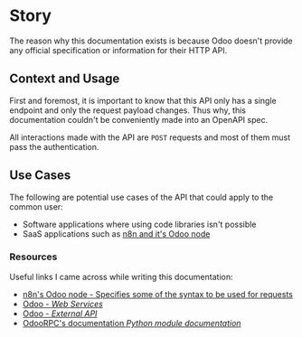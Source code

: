 # Story

The reason why this documentation exists is because Odoo doesn't provide any official specification or information for their HTTP API.

## Context and Usage

First and foremost, it is important to know that this API only has a single endpoint and only the request payload changes. Thus why, this documentation couldn't be conveniently made into an OpenAPI spec.

All interactions made with the API are `POST` requests and most of them must pass the authentication.

## Use Cases

The following are potential use cases of the API that could apply to the common user:

- Software applications where using code libraries isn't possible
- SaaS applications such as [n8n and it's Odoo node](https://github.com/n8n-io/n8n/tree/master/packages/nodes-base/nodes/Odoo)

### Resources

Useful links I came across while writing this documentation:

- [n8n's Odoo node - Specifies some of the syntax to be used for requests](https://github.com/n8n-io/n8n/tree/master/packages/nodes-base/nodes/Odoo)
- [Odoo - *Web Services*](https://www.odoo.com/documentation/16.0/developer/howtos/web_services.html?highlight=jsonrpc#json-rpc-library)
- [Odoo - *External API*](https://www.odoo.com/documentation/16.0/developer/reference/external_api.html)
- [OdooRPC's documentation *Python module documentation*](https://pythonhosted.org/OdooRPC)
